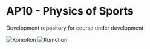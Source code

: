 # AP10 - Physics of Sports
 
Development repository for course under development

![Komotion](/img/komotionMain.png?raw=true "Form factor")
![Komotion](/img/komotionSwitch.png?raw=true "Form factor")

